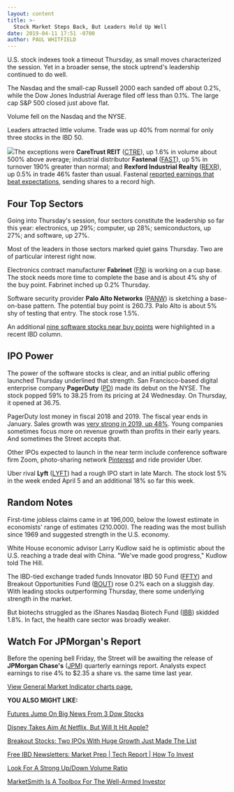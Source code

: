 ```yaml
---
layout: content
title: >-
  Stock Market Steps Back, But Leaders Hold Up Well
date: 2019-04-11 17:51 -0700
author: PAUL WHITFIELD
---
```






U.S. stock indexes took a timeout Thursday, as small moves characterized the session. Yet in a broader sense, the stock uptrend's leadership continued to do well.




The Nasdaq and the small-cap Russell 2000 each sanded off about 0.2%, while the Dow Jones Industrial Average filed off less than 0.1%. The large cap S&P 500 closed just above flat.


Volume fell on the Nasdaq and the NYSE.


Leaders attracted little volume. Trade was up 40% from normal for only three stocks in the IBD 50.


![](https://www.investors.com/wp-content/uploads/2019/04/MP041119-265x300.jpg)The exceptions were **CareTrust REIT** ([CTRE](https://research.investors.com/quote.aspx?symbol=CTRE)), up 1.6% in volume about 500% above average; industrial distributor **Fastenal** ([FAST](https://research.investors.com/quote.aspx?symbol=FAST)), up 5% in turnover 190% greater than normal; and **Rexford Industrial Realty** ([REXR](https://research.investors.com/quote.aspx?symbol=REXR)), up 0.5% in trade 46% faster than usual. Fastenal [reported earnings that beat expectations](https://www.investors.com/news/fastenal-earnings-q1-2019-fastenal-stock/), sending shares to a record high.


Four Top Sectors
----------------


Going into Thursday's session, four sectors constitute the leadership so far this year: electronics, up 29%; computer, up 28%; semiconductors, up 27%; and software, up 27%.


Most of the leaders in those sectors marked quiet gains Thursday. Two are of particular interest right now.


Electronics contract manufacturer **Fabrinet** ([FN](https://research.investors.com/quote.aspx?symbol=FN)) is working on a cup base. The stock needs more time to complete the base and is about 4% shy of the buy point. Fabrinet inched up 0.2% Thursday.


Software security provider **Palo Alto Networks** ([PANW](https://research.investors.com/quote.aspx?symbol=PANW)) is sketching a base-on-base pattern. The potential buy point is 260.73. Palo Alto is about 5% shy of testing that entry. The stock rose 1.5%.


An additional [nine software stocks near buy points](https://www.investors.com/research/ibd-industry-themes/how-to-invest-nine-software-stocks-that-could-begin-fresh-ascents/) were highlighted in a recent IBD column.


IPO Power
---------


The power of the software stocks is clear, and an initial public offering launched Thursday underlined that strength. San Francisco-based digital enterprise company **PagerDuty** ([PD](https://research.investors.com/quote.aspx?symbol=PD)) made its debut on the NYSE. The stock popped 59% to 38.25 from its pricing at 24 Wednesday. On Thursday, it opened at 36.75.


PagerDuty lost money in fiscal 2018 and 2019. The fiscal year ends in January. Sales growth was [very strong in 2019, up 48%](https://www.investors.com/news/technology/pagerduty-ipo-tufin-software-initial-public-offerings/). Young companies sometimes focus more on revenue growth than profits in their early years. And sometimes the Street accepts that.


Other IPOs expected to launch in the near term include conference software firm Zoom, photo-sharing network [Pinterest](https://www.investors.com/news/technology/pinterest-ipo-initial-public-offering-2/) and ride provider Uber.


Uber rival **Lyft** ([LYFT](https://research.investors.com/quote.aspx?symbol=LYFT)) had a rough IPO start in late March. The stock lost 5% in the week ended April 5 and an additional 18% so far this week.


Random Notes
------------


First-time jobless claims came in at 196,000, below the lowest estimate in economists' range of estimates (210.000). The reading was the most bullish since 1969 and suggested strength in the U.S. economy.


White House economic advisor Larry Kudlow said he is optimistic about the U.S. reaching a trade deal with China. "We've made good progress," Kudlow told The Hill.


The IBD-tied exchange traded funds Innovator IBD 50 Fund ([FFTY](https://research.investors.com/quote.aspx?symbol=FFTY)) and Breakout Opportunities Fund ([BOUT](https://research.investors.com/quote.aspx?symbol=BOUT)) rose 0.2% each on a sluggish day. With leading stocks outperforming Thursday, there some underlying strength in the market.


But biotechs struggled as the iShares Nasdaq Biotech Fund ([IBB](https://research.investors.com/quote.aspx?symbol=IBB)) skidded 1.8%. In fact, the health care sector was broadly weaker.


Watch For JPMorgan's Report
---------------------------


Before the opening bell Friday, the Street will be awaiting the release of **JPMorgan Chase's** ([JPM](https://research.investors.com/quote.aspx?symbol=JPM)) quarterly earnings report. Analysts expect earnings to rise 4% to $2.35 a share vs. the same time last year.


[View General Market Indicator charts page.](https://www.investors.com/wp-content/uploads/2019/04/IBD1104152500GMI2.pdf)


**YOU ALSO MIGHT LIKE:**


[Futures Jump On Big News From 3 Dow Stocks](https://www.investors.com/market-trend/stock-market-today/dow-jones-futures-chevron-buys-anadarko-disney-plus-netflix-jpmorgan-earnings/)


[Disney Takes Aim At Netflix, But Will It Hit Apple?](https://www.investors.com/market-trend/stock-market-today/dow-jones-futures-disney-plus-nextflix-apple-boeing-737-max/)


[Breakout Stocks: Two IPOs With Huge Growth Just Made The List](https://www.investors.com/research/breakout-stocks-technical-analysis/china-ipo-stocks-biotech-ipo-stocks-niu-alector-join-breakout-stocks/)


[Free IBD Newsletters: Market Prep | Tech Report | How To Invest](https://shop.investors.com/offer/splashresponsive.aspx?id=newsletters-howtoinvest)


[Look For A Strong Up/Down Volume Ratio](https://www.investors.com/how-to-invest/investors-corner/why-a-strong-updown-volume-ratio-is-key-to-success-for-stocks-even-ipos/)


[MarketSmith Is A Toolbox For The Well-Armed Investor](https://marketsmith.investors.com/?src=A012BF)




